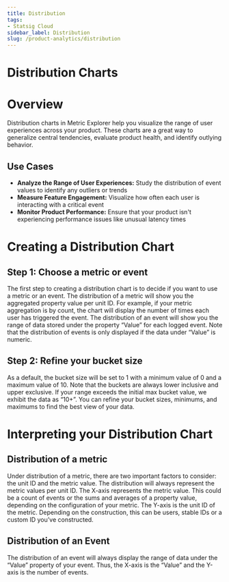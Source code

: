 ```yaml
---
title: Distribution
tags:
- Statsig Cloud 
sidebar_label: Distribution
slug: /product-analytics/distribution
---
```


# Distribution Charts

# Overview

Distribution charts in Metric Explorer help you visualize the range of user experiences across your product. These charts are a great way to generalize central tendencies, evaluate product health, and identify outlying behavior.

## Use Cases

- **Analyze the Range of User Experiences:** Study the distribution of event values to identify any outliers or trends
- **Measure Feature Engagement:** Visualize how often each user is interacting with a critical event
- **Monitor Product Performance:** Ensure that your product isn't experiencing performance issues like unusual latency times

# Creating a Distribution Chart

## Step 1: Choose a metric or event

The first step to creating a distribution chart is to decide if you want to use a metric or an event. The distribution of a metric will show you the aggregated property value per unit ID. For example, if your metric aggregation is by count, the chart will display the number of times each user has triggered the event. The distribution of an event will show you the range of data stored under the property “Value” for each logged event. Note that the distribution of events is only displayed if the data under “Value” is numeric.

## Step 2: Refine your bucket size

As a default, the bucket size will be set to 1 with a minimum value of 0 and a maximum value of 10. Note that the buckets are always lower inclusive and upper exclusive. If your range exceeds the initial max bucket value, we exhibit the data as “10+”. You can refine your bucket sizes, minimums, and maximums to find the best view of your data.

# Interpreting your Distribution Chart

## Distribution of a metric

Under distribution of a metric, there are two important factors to consider: the unit ID and the metric value. The distribution will always represent the metric values per unit ID. The X-axis represents the metric value. This could be a count of events or the sums and averages of a property value, depending on the configuration of your metric. The Y-axis is the unit ID of the metric. Depending on the construction, this can be users, stable IDs or a custom ID you’ve constructed.

## Distribution of an Event

The distribution of an event will always display the range of data under the “Value” property of your event. Thus, the X-axis is the “Value” and the Y-axis is the number of events.
